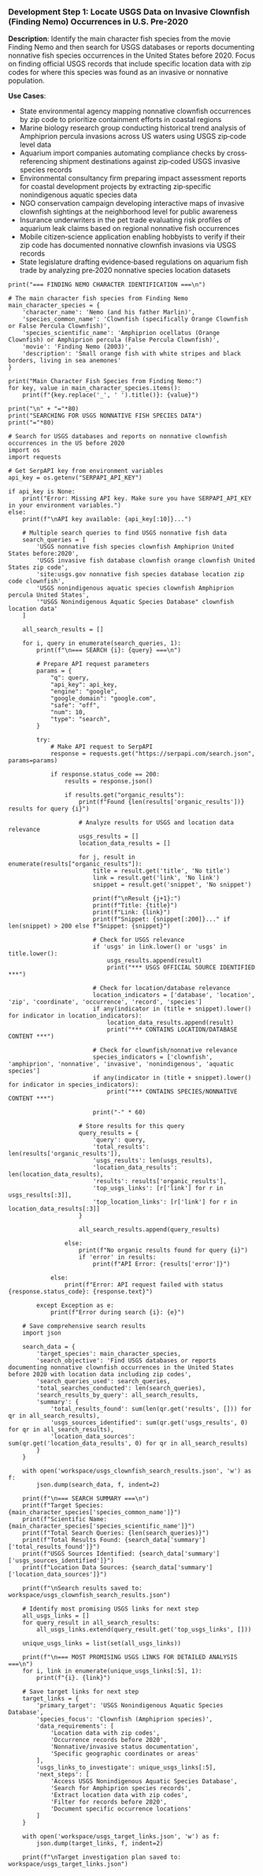 ### Development Step 1: Locate USGS Data on Invasive Clownfish (Finding Nemo) Occurrences in U.S. Pre-2020

**Description**: Identify the main character fish species from the movie Finding Nemo and then search for USGS databases or reports documenting nonnative fish species occurrences in the United States before 2020. Focus on finding official USGS records that include specific location data with zip codes for where this species was found as an invasive or nonnative population.

**Use Cases**:
- State environmental agency mapping nonnative clownfish occurrences by zip code to prioritize containment efforts in coastal regions
- Marine biology research group conducting historical trend analysis of Amphiprion percula invasions across US waters using USGS zip‐code level data
- Aquarium import companies automating compliance checks by cross‐referencing shipment destinations against zip‐coded USGS invasive species records
- Environmental consultancy firm preparing impact assessment reports for coastal development projects by extracting zip‐specific nonindigenous aquatic species data
- NGO conservation campaign developing interactive maps of invasive clownfish sightings at the neighborhood level for public awareness
- Insurance underwriters in the pet trade evaluating risk profiles of aquarium leak claims based on regional nonnative fish occurrences
- Mobile citizen‐science application enabling hobbyists to verify if their zip code has documented nonnative clownfish invasions via USGS records
- State legislature drafting evidence‐based regulations on aquarium fish trade by analyzing pre‐2020 nonnative species location datasets

```
print("=== FINDING NEMO CHARACTER IDENTIFICATION ===\n")

# The main character fish species from Finding Nemo
main_character_species = {
    'character_name': 'Nemo (and his father Marlin)',
    'species_common_name': 'Clownfish (specifically Orange Clownfish or False Percula Clownfish)',
    'species_scientific_name': 'Amphiprion ocellatus (Orange Clownfish) or Amphiprion percula (False Percula Clownfish)',
    'movie': 'Finding Nemo (2003)',
    'description': 'Small orange fish with white stripes and black borders, living in sea anemones'
}

print("Main Character Fish Species from Finding Nemo:")
for key, value in main_character_species.items():
    print(f"{key.replace('_', ' ').title()}: {value}")

print("\n" + "="*80)
print("SEARCHING FOR USGS NONNATIVE FISH SPECIES DATA")
print("="*80)

# Search for USGS databases and reports on nonnative clownfish occurrences in the US before 2020
import os
import requests

# Get SerpAPI key from environment variables
api_key = os.getenv("SERPAPI_API_KEY")

if api_key is None:
    print("Error: Missing API key. Make sure you have SERPAPI_API_KEY in your environment variables.")
else:
    print(f"\nAPI key available: {api_key[:10]}...")
    
    # Multiple search queries to find USGS nonnative fish data
    search_queries = [
        'USGS nonnative fish species clownfish Amphiprion United States before:2020',
        'USGS invasive fish database clownfish orange clownfish United States zip code',
        'site:usgs.gov nonnative fish species database location zip code clownfish',
        'USGS nonindigenous aquatic species clownfish Amphiprion percula United States',
        '"USGS Nonindigenous Aquatic Species Database" clownfish location data'
    ]
    
    all_search_results = []
    
    for i, query in enumerate(search_queries, 1):
        print(f"\n=== SEARCH {i}: {query} ===\n")
        
        # Prepare API request parameters
        params = {
            "q": query,
            "api_key": api_key,
            "engine": "google",
            "google_domain": "google.com",
            "safe": "off",
            "num": 10,
            "type": "search",
        }
        
        try:
            # Make API request to SerpAPI
            response = requests.get("https://serpapi.com/search.json", params=params)
            
            if response.status_code == 200:
                results = response.json()
                
                if results.get("organic_results"):
                    print(f"Found {len(results['organic_results'])} results for query {i}")
                    
                    # Analyze results for USGS and location data relevance
                    usgs_results = []
                    location_data_results = []
                    
                    for j, result in enumerate(results["organic_results"]):
                        title = result.get('title', 'No title')
                        link = result.get('link', 'No link')
                        snippet = result.get('snippet', 'No snippet')
                        
                        print(f"\nResult {j+1}:")
                        print(f"Title: {title}")
                        print(f"Link: {link}")
                        print(f"Snippet: {snippet[:200]}..." if len(snippet) > 200 else f"Snippet: {snippet}")
                        
                        # Check for USGS relevance
                        if 'usgs' in link.lower() or 'usgs' in title.lower():
                            usgs_results.append(result)
                            print("*** USGS OFFICIAL SOURCE IDENTIFIED ***")
                        
                        # Check for location/database relevance
                        location_indicators = ['database', 'location', 'zip', 'coordinate', 'occurrence', 'record', 'species']
                        if any(indicator in (title + snippet).lower() for indicator in location_indicators):
                            location_data_results.append(result)
                            print("*** CONTAINS LOCATION/DATABASE CONTENT ***")
                        
                        # Check for clownfish/nonnative relevance
                        species_indicators = ['clownfish', 'amphiprion', 'nonnative', 'invasive', 'nonindigenous', 'aquatic species']
                        if any(indicator in (title + snippet).lower() for indicator in species_indicators):
                            print("*** CONTAINS SPECIES/NONNATIVE CONTENT ***")
                        
                        print("-" * 60)
                    
                    # Store results for this query
                    query_results = {
                        'query': query,
                        'total_results': len(results['organic_results']),
                        'usgs_results': len(usgs_results),
                        'location_data_results': len(location_data_results),
                        'results': results['organic_results'],
                        'top_usgs_links': [r['link'] for r in usgs_results[:3]],
                        'top_location_links': [r['link'] for r in location_data_results[:3]]
                    }
                    
                    all_search_results.append(query_results)
                    
                else:
                    print(f"No organic results found for query {i}")
                    if 'error' in results:
                        print(f"API Error: {results['error']}")
                        
            else:
                print(f"Error: API request failed with status {response.status_code}: {response.text}")
                
        except Exception as e:
            print(f"Error during search {i}: {e}")
    
    # Save comprehensive search results
    import json
    
    search_data = {
        'target_species': main_character_species,
        'search_objective': 'Find USGS databases or reports documenting nonnative clownfish occurrences in the United States before 2020 with location data including zip codes',
        'search_queries_used': search_queries,
        'total_searches_conducted': len(search_queries),
        'search_results_by_query': all_search_results,
        'summary': {
            'total_results_found': sum(len(qr.get('results', [])) for qr in all_search_results),
            'usgs_sources_identified': sum(qr.get('usgs_results', 0) for qr in all_search_results),
            'location_data_sources': sum(qr.get('location_data_results', 0) for qr in all_search_results)
        }
    }
    
    with open('workspace/usgs_clownfish_search_results.json', 'w') as f:
        json.dump(search_data, f, indent=2)
    
    print(f"\n=== SEARCH SUMMARY ===\n")
    print(f"Target Species: {main_character_species['species_common_name']}")
    print(f"Scientific Name: {main_character_species['species_scientific_name']}")
    print(f"Total Search Queries: {len(search_queries)}")
    print(f"Total Results Found: {search_data['summary']['total_results_found']}")
    print(f"USGS Sources Identified: {search_data['summary']['usgs_sources_identified']}")
    print(f"Location Data Sources: {search_data['summary']['location_data_sources']}")
    
    print(f"\nSearch results saved to: workspace/usgs_clownfish_search_results.json")
    
    # Identify most promising USGS links for next step
    all_usgs_links = []
    for query_result in all_search_results:
        all_usgs_links.extend(query_result.get('top_usgs_links', []))
    
    unique_usgs_links = list(set(all_usgs_links))
    
    print(f"\n=== MOST PROMISING USGS LINKS FOR DETAILED ANALYSIS ===\n")
    for i, link in enumerate(unique_usgs_links[:5], 1):
        print(f"{i}. {link}")
    
    # Save target links for next step
    target_links = {
        'primary_target': 'USGS Nonindigenous Aquatic Species Database',
        'species_focus': 'Clownfish (Amphiprion species)',
        'data_requirements': [
            'Location data with zip codes',
            'Occurrence records before 2020',
            'Nonnative/invasive status documentation',
            'Specific geographic coordinates or areas'
        ],
        'usgs_links_to_investigate': unique_usgs_links[:5],
        'next_steps': [
            'Access USGS Nonindigenous Aquatic Species Database',
            'Search for Amphiprion species records',
            'Extract location data with zip codes',
            'Filter for records before 2020',
            'Document specific occurrence locations'
        ]
    }
    
    with open('workspace/usgs_target_links.json', 'w') as f:
        json.dump(target_links, f, indent=2)
    
    print(f"\nTarget investigation plan saved to: workspace/usgs_target_links.json")
```
